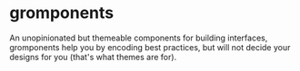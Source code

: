 # gromponents

An unopinionated but themeable components for building interfaces, gromponents help you by encoding best practices, but will not decide your designs for you (that's what themes are for).  
